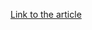[Link to the article](https://www.mcafee.com/blogs/other-blogs/mcafee-labs/shamoon-attackers-employ-new-tool-kit-to-wipe-infected-systems/)
